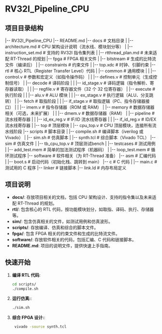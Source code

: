 # RV32I_Pipeline_CPU

## 项目目录结构
|-- RV32I_Pipeline_CPU
    |-- README.md
    |-- docs # 文档目录
    |   |-- architecture.md # CPU 架构设计说明（流水线、模块划分等）
    |   |-- instruction_set.md # 支持的 RV32I 指令集列表
    |   |-- rtthread_plan.md # 未来适配 RT-Thread 的规划
    |-- fpga # FPGA 相关文件
    |   |-- bitstream # 生成的比特流文件（编译后）
    |   |-- constraints # 约束文件
    |       |-- top.xdc # 时钟、引脚约束
    |-- rtl # 核心 RTL（Register Transfer Level）代码
    |   |-- common # 通用模块
    |   |   |-- control.v # 参数和宏定义（如指令操作码）
    |   |   |-- defines.v # 控制单元（生成控制信号）
    |   |-- decode # 译码阶段
    |   |   |-- id_stage.v # 译码逻辑（指令解析、寄存器读取）
    |   |   |-- regfile.v # 寄存器文件（32 个 32 位寄存器）
    |   |-- execute # 执行阶段
    |   |   |-- alu.v # ALU 模块
    |   |   |-- ex_stage.v # 执行逻辑（ALU、分支跳转）
    |   |-- fetch # 取指阶段
    |   |   |-- if_stage.v # 取指逻辑（PC、指令存储器接口）
    |   |   |-- imem.v # 指令存储器（ROM 或 RAM）
    |   |-- memory # 数据存储器相关（可选，未来扩展）
    |   |   |-- dmem.v # 数据存储器（RAM）
    |   |-- pipeline # 流水线寄存器
    |   |   |-- id_ex_reg.v # IF/ID 流水线寄存器
    |   |   |-- if_id_reg.v # ID/EX 流水线寄存器
    |   |-- top # 顶层模块
    |       |-- cpu_top.v # CPU 顶层模块，连接所有流水线阶段
    |-- scripts # 脚本目录
    |   |-- compile.sh # 编译脚本（iverilog 或 Vivado）
    |   |-- sim.sh # 仿真脚本
    |   |-- synth.tcl # 综合脚本（Vivado TCL）
    |-- sim # 仿真文件
    |   |-- tb_cpu_top.v # 顶层测试bench
    |   |-- testcases # 测试用例
    |       |-- add_test.mem # 简单的加法测试程序（机器码）
    |       |-- loop_test.mem # 循环测试程序
    |-- software # 软件相关（为 RT-Thread 准备）
        |-- asm # 汇编代码
        |   |-- boot.s # 启动代码（初始化栈、跳转到 main）
        |-- c # C 代码
        |   |-- main.c # 测试用的 C 程序
        |-- linker # 链接脚本
            |-- link.ld # 内存布局定义

## 项目说明

- **docs/**: 存放项目相关的文档，包括 CPU 架构设计、支持的指令集以及未来适配 RT-Thread 的规划。
- **rtl/**: 包含核心的 RTL 代码，按功能模块划分，如取指、译码、执行、存储器等。
- **sim/**: 包含仿真相关的文件，如测试用例和仿真波形。
- **scripts/**: 存放编译、仿真和综合的脚本文件。
- **fpga/**: 包含 FPGA 相关的约束文件和生成的比特流文件。
- **software/**: 存放软件相关的代码，包括汇编、C 代码和链接脚本。
- **README.md**: 项目的说明文件，提供快速上手指南。

## 快速开始

1. **编译 RTL 代码**:
   ```bash
   cd scripts/
   ./compile.sh
2. **运行仿真:**:
   ```bash
   ./sim.sh
3. **综合 FPGA 设计:**:
   ```bash
    vivado -source synth.tcl